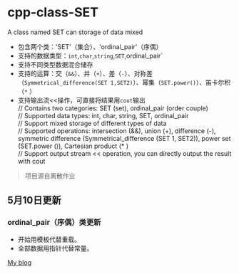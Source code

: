 cpp-class-SET
=============
A class named SET can storage of data mixed<br>
* 包含两个类：'SET'（集合）、'ordinal_pair'（序偶）<br>
* 支持的数据类型：`int`,`char`,`string`,`SET`,ordinal_pair`<br>
* 支持不同类型数据混合储存<br>
* 支持的运算：交（`&&`）、并（`+`）、差（`-`）、对称差（`Symmetrical_difference(SET 1,SET2)`）、幂集（`SET.power()`）、笛卡尔积（`*` ）<br>
* 支持输出流<<操作，可直接将结果用`cout`输出<br>
// Contains two categories: SET (set), ordinal_pair (order couple)<br>
// Supported data types: int, char, string, SET, ordinal_pair<br>
// Support mixed storage of different types of data<br>
// Supported operations: intersection (&&), union (+), difference (-), symmetric difference (Symmetrical_difference (SET 1, SET2)), power set (SET.power ()), Cartesian product (* )<br>
// Support output stream << operation, you can directly output the result with cout<br>
>项目源自离散作业<br>

## 5月10日更新
### ordinal_pair（序偶）类更新
* 开始用模板代替重载。
* 全部数据用指针代替常量。

[My blog](https://hwzen.myds.me:17001 "变态文春の又一个博客")<br>
